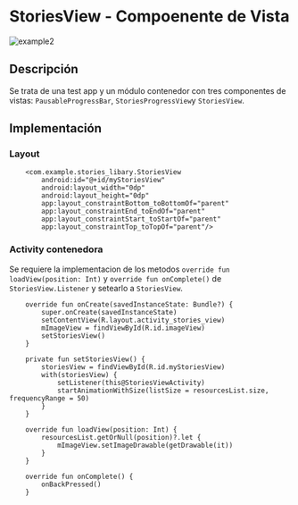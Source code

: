 # StoriesView - Compoenente de Vista 

![example2](https://user-images.githubusercontent.com/28780954/111054899-0bc9f600-844f-11eb-8ada-7c1f21772622.gif)

## Descripción

Se trata de una test app y un módulo contenedor con tres componentes de vistas: `PausableProgressBar`, `StoriesProgressView`y `StoriesView`.

## Implementación 

### Layout

```
    <com.example.stories_libary.StoriesView
        android:id="@+id/myStoriesView"
        android:layout_width="0dp"
        android:layout_height="0dp"
        app:layout_constraintBottom_toBottomOf="parent"
        app:layout_constraintEnd_toEndOf="parent"
        app:layout_constraintStart_toStartOf="parent"
        app:layout_constraintTop_toTopOf="parent"/>

```


### Activity contenedora

Se requiere la implementacion de los metodos `override fun loadView(position: Int)` y  `override fun onComplete()` de `StoriesView.Listener` y setearlo a `StoriesView`.

```
    override fun onCreate(savedInstanceState: Bundle?) {
        super.onCreate(savedInstanceState)
        setContentView(R.layout.activity_stories_view)
        mImageView = findViewById(R.id.imageView)
        setStoriesView()
    }

    private fun setStoriesView() {
        storiesView = findViewById(R.id.myStoriesView)
        with(storiesView) {
            setListener(this@StoriesViewActivity)
            startAnimationWithSize(listSize = resourcesList.size, frequencyRange = 50)
        }
    }

    override fun loadView(position: Int) {
        resourcesList.getOrNull(position)?.let {
            mImageView.setImageDrawable(getDrawable(it))
        }
    }

    override fun onComplete() {
        onBackPressed()
    }
```
